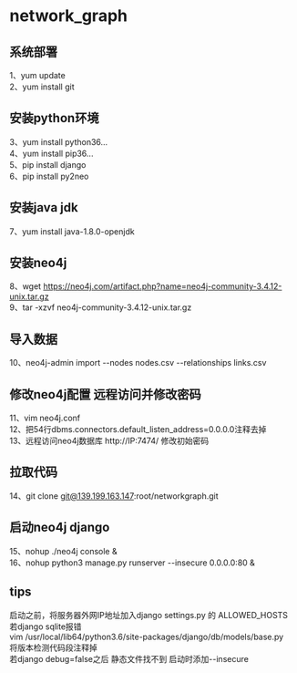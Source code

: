 # network_graph
## 系统部署
1、yum update  
2、yum install git
## 安装python环境
3、yum install python36...  
4、yum install pip36...  
5、pip install django  
6、pip install py2neo
## 安装java jdk
7、yum install java-1.8.0-openjdk
## 安装neo4j
8、wget https://neo4j.com/artifact.php?name=neo4j-community-3.4.12-unix.tar.gz  
9、tar -xzvf neo4j-community-3.4.12-unix.tar.gz
## 导入数据
10、neo4j-admin import --nodes nodes.csv --relationships links.csv
## 修改neo4j配置 远程访问并修改密码
11、vim neo4j.conf  
12、把54行dbms.connectors.default_listen_address=0.0.0.0注释去掉  
13、远程访问neo4j数据库 http://IP:7474/ 修改初始密码
## 拉取代码
14、git clone git@139.199.163.147:root/networkgraph.git
## 启动neo4j django
15、nohup ./neo4j console &  
16、nohup python3 manage.py runserver --insecure 0.0.0.0:80 & 

## tips
启动之前，将服务器外网IP地址加入django settings.py 的 ALLOWED_HOSTS  
若django sqlite报错  
vim /usr/local/lib64/python3.6/site-packages/django/db/models/base.py  
将版本检测代码段注释掉  
若django debug=false之后 静态文件找不到 启动时添加--insecure  
